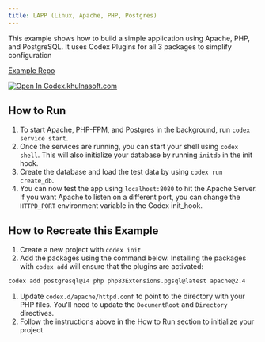 ```yaml
---
title: LAPP (Linux, Apache, PHP, Postgres)
---
```


This example shows how to build a simple application using Apache, PHP, and PostgreSQL. It uses Codex Plugins for all 3 packages to simplify configuration

[Example Repo](https://github.com/khulnasoft/codex/tree/main/examples/stacks/lapp-stack)

[![Open In Codex.khulnasoft.com](https://www.khulnasoft/img/codex/open-in-codex.svg)](https://codex.khulnasoft.com/open/templates/lapp-stack)

## How to Run

1. To start Apache, PHP-FPM, and Postgres in the background, run `codex service start`.
2. Once the services are running, you can start your shell using `codex shell`. This will also initialize your database by running `initdb` in the init hook.
3. Create the database and load the test data by using `codex run create_db`.
4. You can now test the app using `localhost:8080` to hit the Apache Server. If you want Apache to listen on a different port, you can change the `HTTPD_PORT` environment variable in the Codex init_hook.

## How to Recreate this Example

1. Create a new project with `codex init`
1. Add the packages using the command below. Installing the packages with `codex add` will ensure that the plugins are activated:

```bash
codex add postgresql@14 php php83Extensions.pgsql@latest apache@2.4
```

1. Update `codex.d/apache/httpd.conf` to point to the directory with your PHP files. You'll need to update the `DocumentRoot` and `Directory` directives.
1. Follow the instructions above in the How to Run section to initialize your project
